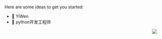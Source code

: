 
Here are some ideas to get you started:

- 🔭 YiWen 
- 🌱 python开发工程师
<img align="right" src="https://github-readme-stats.vercel.app/api?username=yiwencc&show_icons=true">


